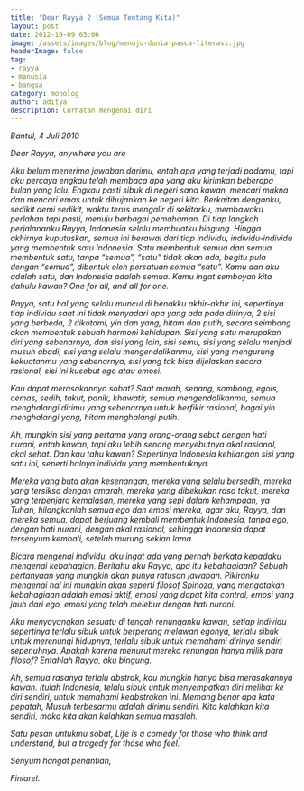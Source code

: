 ```yaml
---
title: "Dear Rayya 2 (Semua Tentang Kita)"
layout: post
date: 2012-10-09 05:06
image: /assets/images/blog/menuju-dunia-pasca-literasi.jpg
headerImage: false
tag:
- rayya
- manusia
- bangsa
category: monolog
author: aditya 
description: Curhatan mengenai diri
---
```


_Bantul, 4 Juli 2010_

_Dear Rayya, anywhere you are_

_Aku belum menerima jawaban darimu, entah apa yang terjadi padamu, tapi aku percaya engkau telah membaca apa yang aku kirimkan beberapa bulan yang lalu. Engkau pasti sibuk di negeri sana kawan, mencari makna dan mencari emas untuk dihujankan ke negeri kita. Berkaitan denganku, sedikit demi sedikit, waktu terus mengalir di sekitarku, membawaku perlahan tapi pasti, menuju berbagai pemahaman. Di tiap langkah perjalananku Rayya, Indonesia selalu membuatku bingung. Hingga akhirnya kuputuskan, semua ini berawal dari tiap individu, individu-individu yang membentuk satu Indonesia. Satu membentuk semua dan semua membentuk satu, tanpa “semua”, “satu” tidak akan ada, begitu pula dengan “semua”, dibentuk oleh persatuan semua “satu”. Kamu dan aku adalah satu, dan Indonesia adalah semua. Kamu ingat semboyan kita dahulu kawan? One for all, and all for one._

_Rayya, satu hal yang selalu muncul di benakku akhir-akhir ini, sepertinya tiap individu saat ini tidak menyadari apa yang ada pada dirinya, 2 sisi yang berbeda, 2 dikotomi, yin dan yang, hitam dan putih, secara seimbang akan membentuk sebuah harmoni kehidupan. Sisi yang satu merupakan diri yang sebenarnya, dan sisi yang lain, sisi semu, sisi yang selalu menjadi musuh abadi, sisi yang selalu mengendalikanmu, sisi yang mengurung kekuatanmu yang sebenarnya, sisi yang tak bisa dijelaskan secara rasional, sisi ini kusebut ego atau emosi._

_Kau dapat merasakannya sobat? Saat marah, senang, sombong, egois, cemas, sedih, takut, panik, khawatir, semua mengendalikanmu, semua menghalangi dirimu yang sebenarnya untuk berfikir rasional, bagai yin menghalangi yang, hitam menghalangi putih._

_Ah, mungkin sisi yang pertama yang orang-orang sebut dengan hati nurani, entah kawan, tapi aku lebih senang menyebutnya akal rasional, akal sehat. Dan kau tahu kawan? Sepertinya Indonesia kehilangan sisi yang satu ini, seperti halnya individu yang membentuknya._

_Mereka yang buta akan kesenangan, mereka yang selalu bersedih, mereka yang tersiksa dengan amarah, mereka yang dibekukan rasa takut, mereka yang terpenjara kemalasan, mereka yang sepi dalam kehampaan, ya Tuhan, hilangkanlah semua ego dan emosi mereka, agar aku, Rayya, dan mereka semua, dapat berjuang kembali membentuk Indonesia, tanpa ego, dengan hati nurani, dengan akal rasional, sehingga Indonesia dapat tersenyum kembali, setelah murung sekian lama._

_Bicara mengenai individu, aku ingat ada yang pernah berkata kepadaku mengenai kebahagian. Beritahu aku Rayya, apa itu kebahagiaan? Sebuah pertanyaan yang mungkin akan punya ratusan jawaban. Pikiranku mengenai hal ini mungkin akan seperti  filosof Spinoza, yang mengatakan kebahagiaan adalah emosi aktif, emosi yang dapat kita control, emosi yang jauh dari ego, emosi yang telah melebur dengan hati nurani._

_Aku menyayangkan sesuatu di tengah renunganku kawan, setiap individu sepertinya terlalu sibuk untuk berperang melawan egonya, terlalu sibuk untuk merenungi hidupnya, terlalu sibuk untuk memahami dirinya sendiri sepenuhnya. Apakah karena menurut mereka renungan hanya milik para filosof? Entahlah Rayya, aku bingung._

_Ah, semua rasanya terlalu abstrak, kau mungkin hanya bisa merasakannya kawan. Itulah Indonesia, telalu sibuk untuk menyempatkan diri melihat ke diri sendiri, untuk memahami keabstrakan ini. Memang benar apa kata pepatah, Musuh terbesarmu adalah dirimu sendiri. Kita kalahkan kita sendiri, maka kita akan kalahkan semua masalah._

_Satu pesan untukmu sobat, Life is a comedy for those who think and understand, but a tragedy for those who feel._

_Senyum hangat penantian,_

_Finiarel._